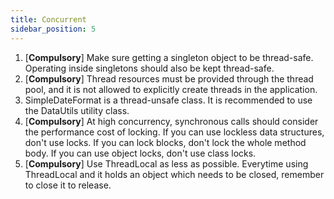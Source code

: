 ```yaml
---
title: Concurrent
sidebar_position: 5
---
```


1. [**Compulsory**] Make sure getting a singleton object to be thread-safe. Operating inside singletons should also be kept thread-safe.
2. [**Compulsory**] Thread resources must be provided through the thread pool, and it is not allowed to explicitly create threads in the application.
3. SimpleDateFormat is a thread-unsafe class. It is recommended to use the DataUtils utility class.
4. [**Compulsory**] At high concurrency, synchronous calls should consider the performance cost of locking. If you can use lockless data structures, don't use locks. If you can lock blocks, don't lock the whole method body. If you can use object locks, don't use class locks.
5. [**Compulsory**] Use ThreadLocal as less as possible. Everytime using ThreadLocal and it holds an object which needs to be closed, remember to close it to release.